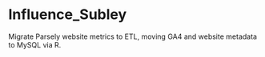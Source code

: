 # Influence_Subley
 Migrate Parsely website metrics to ETL, moving GA4 and website metadata to MySQL via R.

